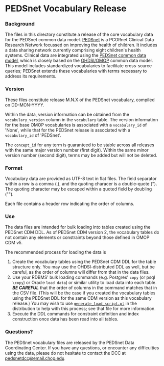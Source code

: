 # PEDSnet Vocabulary Release

### Background 
The files in this directory constitute a release of the core vocabulary data for the PEDSnet common data model.  [PEDSnet](http://www.pedsnet.info) is a PCORnet Clinical Data Research Network focussed on improving the health of children.  It includes a data sharing network currently comprising eight children's health systems.  Clinical data are integrated using the [PEDSnet common data model](https://github.com/PEDSnet/Data_Models/tree/master/PEDSnet), which is closely based on the [OHDSI/OMOP](http://www.ohdsi.org) common data model.  This model includes standardized vocabularies to facilitate cross-source queries; PEDSnet extends these vocabularies with terms necessary to address its requirements.

### Version

These files constitute release M.N.X of the PEDSnet vocabulary, compiled on DD-MON-YYYY.

Within the data, version information can be obtained from the `vocabulary_version` column in the `vocabulary` table.  The version information for the base OMOP vocabularies is associated with a `vocabulary_id` of 'None', while that for the PEDSnet release is associated with a `vocabulary_id` of 'PEDSnet'.

The `concept_id` for any term is guaranteed to be stable across all releases with the same major version number (first digit).  Within the same minor version number (second digit), terms may be added but will not be deleted.

### Format

Vocabulary data are provided as UTF-8 text in flat files.  The field separator within a row is a comma (,), and the quoting characer is a double-quote (").  The quoting character may be escaped within a quoted field by doubling ("").

Each file contains a header row indicating the order of columns.

### Use

The data files are intended for bulk loading into tables created using the PEDSnet CDM DDL.  As of PEDSnet CDM version 2, the vocabulary tables do not contain any elements or constraints beyond those defined in OMOP CDM v5.

The recommended process for loading the data is

1. Create the vocabulary tables using the PEDSnet CDM DDL for the table structure only.  You may use the OHDSI-distributed DDL as well, but be careful, as the order of columns will differ from that in the data files.
2. Use your RDBMS' bulk loading commands (e.g. Postgres' `copy` (or psql `\copy`) or Oracle `load data`) or similar utility to load data into each table.  **_BE CAREFUL_** that the order of columns in the command matches that in the CSV file.  (This will be the case if you created the vocabulary tables using the PEDSnet DDL for the same CDM version as this vocabulary release.)  You may wish to use [`generate_load_script.pl`](./generate_load_script.pl) in the distribution to help with this process; see that file for more information.
3. Execute the DDL commands for constraint definition and index construction once data has been read into all tables.

### Questions?

The PEDSnet vocabulary files are released by the PEDSnet Data Coordinating Center.  If you have any questions, or encounter any difficulties using the data, please do not hesitate to contact the DCC at [pedsnetdcc@email.chop.edu](mailto:pedsnetdcc@email.chop.edu).

